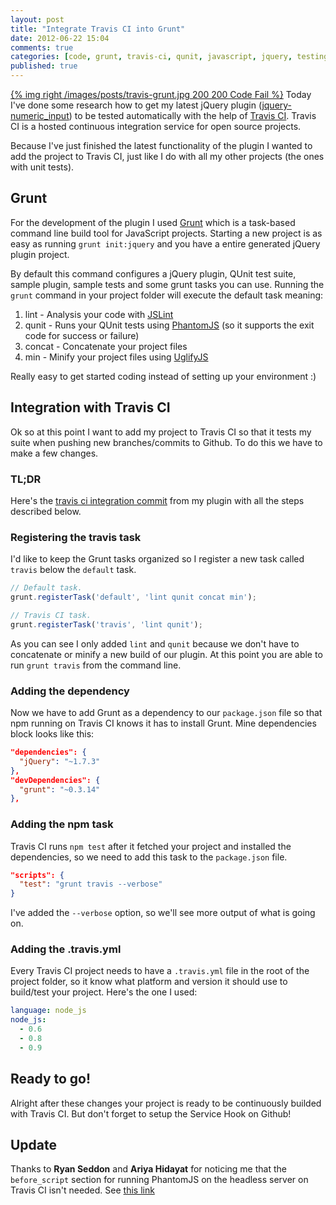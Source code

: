 ```yaml
---
layout: post
title: "Integrate Travis CI into Grunt"
date: 2012-06-22 15:04
comments: true
categories: [code, grunt, travis-ci, qunit, javascript, jquery, testing, continuous integration]
published: true
---
```


[{% img right /images/posts/travis-grunt.jpg 200 200 Code Fail %}](/blog/2012/06/22/integrate-travis-ci-into-grunt/) Today I've done some research how to get my latest jQuery plugin ([jquery-numeric_input](http://manuel.manuelles.nl/jquery-numeric_input/)) to be tested automatically with the help of [Travis CI](http://travis-ci.org/). Travis CI is a hosted continuous integration service for open source projects.

Because I've just finished the latest functionality of the plugin I wanted to add the project to Travis CI, just like I do with all my other projects (the ones with unit tests).

<!-- more -->

## Grunt

For the development of the plugin I used [Grunt](http://gruntjs.com/) which is a task-based command line build tool for JavaScript projects. Starting a new project is as easy as running `grunt init:jquery` and you have a entire generated jQuery plugin project.

By default this command configures a jQuery plugin, QUnit test suite, sample plugin, sample tests and some grunt tasks you can use. Running the `grunt` command in your project folder will execute the default task meaning:

1. lint - Analysis your code with [JSLint](https://github.com/douglascrockford/JSLint/)
2. qunit - Runs your QUnit tests using [PhantomJS](http://phantomjs.org/) (so it supports the exit code for success or failure)
3. concat - Concatenate your project files
4. min - Minify your project files using [UglifyJS](https://github.com/mishoo/UglifyJS/)

Really easy to get started coding instead of setting up your environment :)

## Integration with Travis CI

Ok so at this point I want to add my project to Travis CI so that it tests my suite when pushing new branches/commits to Github. To do this we have to make a few changes.

### TL;DR

Here's the [travis ci integration commit](https://github.com/manuelvanrijn/jquery-numeric_input/commit/188e1fa53ca565b2901f0ac4b6de102b6349577b) from my plugin with all the steps described below.

### Registering the travis task

I'd like to keep the Grunt tasks organized so I register a new task called `travis` below the `default` task.

```javascript grunt.js
// Default task.
grunt.registerTask('default', 'lint qunit concat min');

// Travis CI task.
grunt.registerTask('travis', 'lint qunit');
```

As you can see I only added `lint` and `qunit` because we don't have to concatenate or minify a new build of our plugin. At this point you are able to run `grunt travis` from the command line.

### Adding the dependency

Now we have to add Grunt as a dependency to our `package.json` file so that npm running on Travis CI knows it has to install Grunt. Mine dependencies block looks like this:

```json package.json
"dependencies": {
  "jQuery": "~1.7.3"
},
"devDependencies": {
  "grunt": "~0.3.14"
},
```

### Adding the npm task

Travis CI runs `npm test` after it fetched your project and installed the dependencies, so we need to add this task to the `package.json` file.

```json package.json
"scripts": {
  "test": "grunt travis --verbose"
}
```

I've added the `--verbose` option, so we'll see more output of what is going on.

### Adding the .travis.yml

Every Travis CI project needs to have a `.travis.yml` file in the root of the project folder, so it know what platform and version it should use to build/test your project. Here's the one I used:

```yaml .travis.yml
language: node_js
node_js:
  - 0.6
  - 0.8
  - 0.9
```

## Ready to go!

Alright after these changes your project is ready to be continuously builded with Travis CI. But don't forget to setup the Service Hook on Github!

## Update

Thanks to **Ryan Seddon** and **Ariya Hidayat** for noticing me that the `before_script` section for running PhantomJS on the headless server on Travis CI isn't needed. See [this link](http://about.travis-ci.org/docs/user/gui-and-headless-browsers/)
